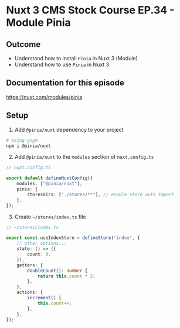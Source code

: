 # Nuxt 3 CMS Stock Course EP.34 - Module Pinia

## Outcome

-   Understand how to install `Pinia` in Nuxt 3 (Module)
-   Understand how to use `Pinia` in Nuxt 3

## Documentation for this episode

https://nuxt.com/modules/pinia

## Setup

1. Add `@pinia/nuxt` dependency to your project

```bash
# Using pnpm
npm i @pinia/nuxt
```

2. Add `@pinia/nuxt` to the `modules` section of `nuxt.config.ts`

```ts
// nuxt.config.ts

export default defineNuxtConfig({
    modules: ["@pinia/nuxt"],
    pinia: {
        storesDirs: ["./stores/**"], // enable store auto import
    },
});
```

3. Create `~/stores/index.ts` file

```ts
// ~/stores/index.ts

export const useIndexStore = defineStore("index", {
    // other options...
    state: () => ({
        count: 0,
    }),
    getters: {
        doubleCount(): number {
            return this.count * 2;
        },
    },
    actions: {
        increment() {
            this.count++;
        },
    },
});
```
